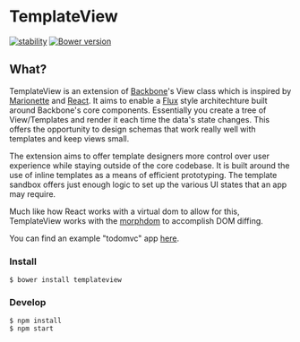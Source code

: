 # TemplateView

[![stability][0]][1]
[![Bower version][2]][3]

## What?

TemplateView is an extension of [Backbone][4]'s View class which is inspired by
[Marionette][5] and [React][6].  It aims to enable a [Flux][7] style architechture
built around Backbone's core components. Essentially you create a tree of
View/Templates and render it each time the data's state changes.  This offers the
opportunity to design schemas that work really well with templates and keep views
small.

The extension aims to offer template designers more control over user experience
while staying outside of the core codebase. It is built around the use of inline
templates as a means of efficient prototyping.  The template sandbox offers just
enough logic to set up the various UI states that an app may require.

Much like how React works with a virtual dom to allow for this, TemplateView works
with the [morphdom][8] to accomplish DOM diffing.

You can find an example "todomvc" app [here][9].

### Install

```
$ bower install templateview
```

### Develop

```
$ npm install
$ npm start
```

[0]: https://img.shields.io/badge/stability-experimental-orange.svg?style=flat-square
[1]: https://nodejs.org/api/documentation.html#documentation_stability_index
[2]: https://badge.fury.io/bo/templateview.svg
[3]: https://badge.fury.io/bo/templateview
[4]: https://github.com/jashkenas/backbone
[5]: https://github.com/marionettejs/backbone.marionette
[6]: https://github.com/facebook/react
[7]: https://facebook.github.io/flux/docs/overview.html
[8]: https://github.com/patrick-steele-idem/morphdom
[9]: https://github.com/howardroark/TemplateView/tree/gh-pages
